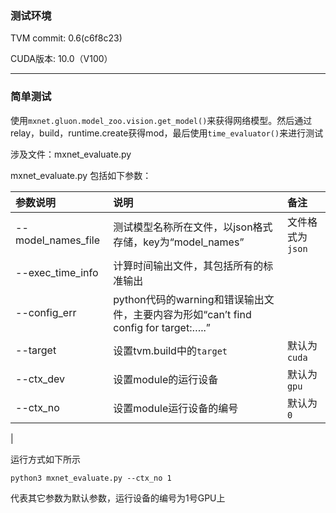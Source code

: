 ### 测试环境

TVM commit: 0.6(c6f8c23)



CUDA版本: 10.0（V100）



---

### 简单测试

使用`mxnet.gluon.model_zoo.vision.get_model()`来获得网络模型。然后通过relay，build，runtime.create获得mod，最后使用`time_evaluator()`来进行测试

涉及文件：mxnet_evaluate.py



mxnet_evaluate.py 包括如下参数：

|参数说明|说明|备注|
| :- | :- | :- |
| --model_names_file | 测试模型名称所在文件，以json格式存储，key为“model_names”     | 文件格式为`json` |
| --exec_time_info   | 计算时间输出文件，其包括所有的标准输出                       |                  |
| --config_err       | python代码的warning和错误输出文件，主要内容为形如“can’t find config for target:…..” |                  |
| --target           | 设置tvm.build中的```target```                                | 默认为`cuda`     |
| --ctx_dev          | 设置module的运行设备                                         | 默认为`gpu`      |
| --ctx_no           | 设置module运行设备的编号                                     | 默认为`0`        |
|

运行方式如下所示

`python3 mxnet_evaluate.py --ctx_no 1`

代表其它参数为默认参数，运行设备的编号为1号GPU上
